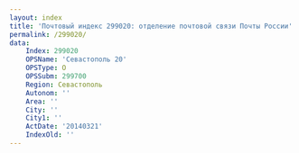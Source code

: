 ```yaml
---
layout: index
title: 'Почтовый индекс 299020: отделение почтовой связи Почты России'
permalink: /299020/
data:
    Index: 299020
    OPSName: 'Севастополь 20'
    OPSType: О
    OPSSubm: 299700
    Region: Севастополь
    Autonom: ''
    Area: ''
    City: ''
    City1: ''
    ActDate: '20140321'
    IndexOld: ''
---
```

